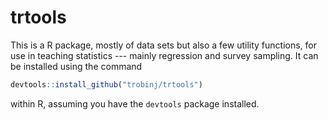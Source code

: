 # trtools

This is a R package, mostly of data sets but also a few utility functions, for use in teaching statistics --- mainly regression and survey sampling. It can be installed using the command
```R
devtools::install_github("trobinj/trtools")
```
within R, assuming you have the `devtools` package installed.